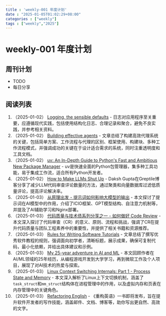 ```yaml
---
title : 'weekly-001 年度计划'
date : "2025-01-05T01:02:29+08:00"
categories : ["weekly"]
tags : ["weekly","2025"]
---
```


# weekly-001 年度计划

## 周刊计划

- TODO
- 每日分享

## 阅读列表

1. （2025-01-02） [Logging, the sensible defaults](https://github.com/zo0043/bookmark-ai-summary/blob/main/data/202501/2025-01-02-logging,-the-sensible-defaults.md) - 日志对应用程序至关重要，应遵循现代实践，包括使用结构化日志、合理记录和聚合，避免不良实践，并参考相关资料。
2. （2025-01-02） [Building effective agents](https://github.com/zo0043/bookmark-ai-summary/blob/main/data/202501/2025-01-02-building-effective-agents.md) - 文章总结了构建高效代理系统的关键，包括简单方案、工作流程与代理的区别、框架使用、构建块、多种工作流程模式，并强调成功的关键在于设计适合需求的系统，同时注重透明度和工具文档。
3. （2025-01-02） [uv: An In-Depth Guide to Python's Fast and Ambitious New Package Manager](https://github.com/zo0043/bookmark-ai-summary/blob/main/data/202501/2025-01-02-uv-an-in-depth-guide-to-python's-fast-and-ambitious-new-package-manager.md) - uv是快速全面的Python包管理器，集多种工具功能，易于集成工作流，适合所有Python开发者。
4. （2025-01-02） [How to Make LLMs Shut Up](https://github.com/zo0043/bookmark-ai-summary/blob/main/data/202501/2025-01-02-how-to-make-llms-shut-up.md) - Daksh Gupta在Greptile博客分享了减少LLM代码审查评论数量的方法，通过聚类和向量数据库过滤低质量评论，提高评论解决率。
5. （2025-01-03） [从原理出发 - 提示词如何影响大模型的输出](https://github.com/zo0043/bookmark-ai-summary/blob/main/data/202501/2025-01-03-%E4%BB%8E%E5%8E%9F%E7%90%86%E5%87%BA%E5%8F%91---%E6%8F%90%E7%A4%BA%E8%AF%8D%E5%A6%82%E4%BD%95%E5%BD%B1%E5%93%8D%E5%A4%A7%E6%A8%A1%E5%9E%8B%E7%9A%84%E8%BE%93%E5%87%BA.md) - 本文探讨了提示词在AI模型中的作用，介绍了ICIO框架、GPT模型结构、自注意力机制等，并提及了AI辅助学习和Nginx部署。
6. （2025-01-03） [代码质量与技术债系列分享之一 - 如何做好 Code Review](https://github.com/zo0043/bookmark-ai-summary/blob/main/data/202501/2025-01-03-%E4%BB%A3%E7%A0%81%E8%B4%A8%E9%87%8F%E4%B8%8E%E6%8A%80%E6%9C%AF%E5%80%BA%E7%B3%BB%E5%88%97%E5%88%86%E4%BA%AB%E4%B9%8B%E4%B8%80---%E5%A6%82%E4%BD%95%E5%81%9A%E5%A5%BD-code-review.md) - 本文深入探讨了代码审查（CR）的意义、原则、流程和挑战，强调了CR在提升代码质量与团队工程素养中的重要性，并提供了相关书籍和资源推荐。
7. （2025-01-03） [Rules for Writing Software Tutorials](https://github.com/zo0043/bookmark-ai-summary/blob/main/data/202501/2025-01-03-rules-for-writing-software-tutorials.md) - 文章总结了撰写优秀软件教程的规则，强调面向初学者，清晰标题，展示成果，确保可复制代码，最小化依赖，并给出具体建议和示例。
8. （2025-01-03） [My 25-year adventure in AI and ML](https://github.com/zo0043/bookmark-ai-summary/blob/main/data/202501/2025-01-03-my-25-year-adventure-in-ai-and-ml.md) - 本文回顾作者在AI/ML领域的25年经历，从编程游戏开发到大学学习，再到微软工作及个人项目，展现了对AI技术的热爱与探索。
9. （2025-01-03） [Linux Context Switching Internals: Part 1 - Process State and Memory](https://github.com/zo0043/bookmark-ai-summary/blob/main/data/202501/2025-01-03-linux-context-switching-internals-part-1---process-state-and-memory.md) - 本文深入解析了Linux上下文切换机制，涵盖了`task_struct`和`mm_struct`结构体在进程管理中的作用，以及虚拟内存和页表在内存管理中的关键角色。
10. （2025-01-03） [Refactoring English](https://github.com/zo0043/bookmark-ai-summary/blob/main/data/202501/2025-01-03-refactoring-english.md) - 《重构英语》一书即将发布，旨在提升软件开发者的写作技能，涵盖邮件、文档、博客等，助你写出更自然、高效的文字。
